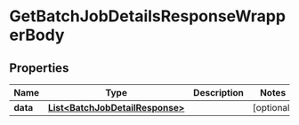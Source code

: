 

# GetBatchJobDetailsResponseWrapperBody


## Properties

Name | Type | Description | Notes
------------ | ------------- | ------------- | -------------
**data** | [**List&lt;BatchJobDetailResponse&gt;**](BatchJobDetailResponse.md) |  |  [optional]



